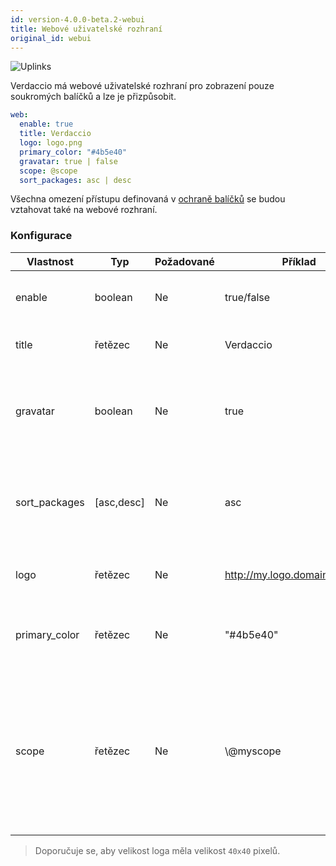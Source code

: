 ```yaml
---
id: version-4.0.0-beta.2-webui
title: Webové uživatelské rozhraní
original_id: webui
---
```


![Uplinks](https://user-images.githubusercontent.com/558752/52916111-fa4ba980-32db-11e9-8a64-f4e06eb920b3.png)

Verdaccio má webové uživatelské rozhraní pro zobrazení pouze soukromých balíčků a lze je přizpůsobit.

```yaml
web:
  enable: true
  title: Verdaccio
  logo: logo.png
  primary_color: "#4b5e40"
  gravatar: true | false
  scope: @scope
  sort_packages: asc | desc
```

Všechna omezení přístupu definovaná v [ochraně balíčků](protect-your-dependencies.md) se budou vztahovat také na webové rozhraní.

### Konfigurace

| Vlastnost     | Typ        | Požadované | Příklad                        | Podpora    | Popis                                                                                                                                                |
| ------------- | ---------- | ---------- | ------------------------------ | ---------- | ---------------------------------------------------------------------------------------------------------------------------------------------------- |
| enable        | boolean    | Ne         | true/false                     | všechny    | povolit zobrazení webového rozhraní                                                                                                                  |
| title         | řetězec    | Ne         | Verdaccio                      | všechny    | Popis názvu hlavičky HTML                                                                                                                            |
| gravatar      | boolean    | Ne         | true                           | `>v4`   | Gravatary budou vygenerovány pod kapotou, pokud je tato vlastnost povolena                                                                           |
| sort_packages | [asc,desc] | Ne         | asc                            | `>v4`   | Ve výchozím nastavení jsou soukromé balíčky seřazeny vzestupně                                                                                       |
| logo          | řetězec    | Ne         | http://my.logo.domain/logo.png | všechny    | uRI, kde se nachází logo (logo hlavičky)                                                                                                             |
| primary_color | řetězec    | Ne         | "#4b5e40"                      | `>4`    | The primary color to use throughout the UI (header, etc)                                                                                             |
| scope         | řetězec    | Ne         | \\@myscope                   | `>v3.x` | If you're using this registry for a specific module scope, specify that scope to set it in the webui instructions header (note: escape @ with \\@) |

> Doporučuje se, aby velikost loga měla velikost `40x40` pixelů.
